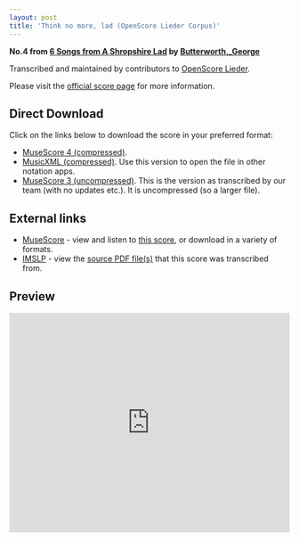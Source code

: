 ```yaml
---
layout: post
title: 'Think no more, lad (OpenScore Lieder Corpus)'
---
```


__No.4 from [6 Songs from A Shropshire Lad](https://fourscoreandmore.org/openscore/lieder/Butterworth%2C_George/6_Songs_from_A_Shropshire_Lad/) by [Butterworth,_George](https://fourscoreandmore.org/openscore/lieder/Butterworth%2C_George)__

Transcribed and maintained by contributors to [OpenScore Lieder].

Please visit the [official score page] for more information.

[official score page]: https://musescore.com/openscore-lieder-corpus/scores/6214846
[OpenScore Lieder]: https://musescore.com/openscore-lieder-corpus

## Direct Download

Click on the links below to download the score in your preferred format:
- [MuseScore 4 (compressed)](https://fourscoreandmore.org/openscore/lieder/Butterworth%2C_George/6_Songs_from_A_Shropshire_Lad/4_Think_no_more%2C_lad.mscz).
- [MusicXML (compressed)](https://fourscoreandmore.org/openscore/lieder/Butterworth%2C_George/6_Songs_from_A_Shropshire_Lad/4_Think_no_more%2C_lad.mxl). Use this version to open the file in other notation apps.
- [MuseScore 3 (uncompressed)](https://raw.githubusercontent.com/OpenScore/Lieder/refs/heads/main/scores/Butterworth%2C_George/6_Songs_from_A_Shropshire_Lad/4_Think_no_more%2C_lad/lc6214846.mscx). This is the version as transcribed by our team (with no updates etc.). It is uncompressed (so a larger file).

## External links

- [MuseScore] - view and listen to [this score][MuseScore], or download in a variety of formats.
- [IMSLP] - view the [source PDF file(s)][IMSLP] that this score was transcribed from.

[MuseScore]: https://musescore.com/score/6214846
[IMSLP]: https://imslp.org/wiki/Special:ReverseLookup/239744

## Preview

<iframe width="100%" height="394" src="https://musescore.com/openscore-lieder-corpus/scores/6214846/embed" frameborder="0" allowfullscreen allow="autoplay; fullscreen"></iframe>
